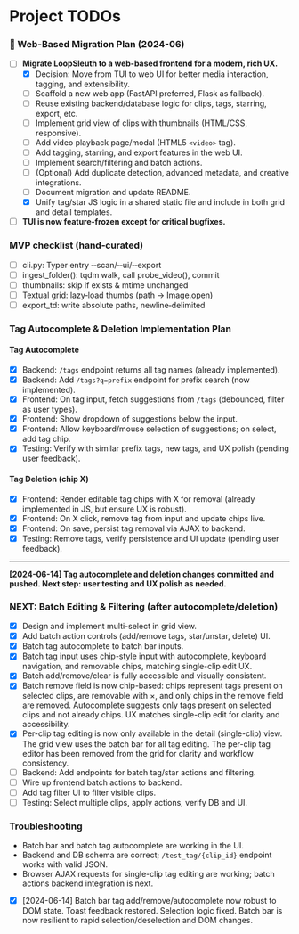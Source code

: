 # Project TODOs

<!-- CURSOR:KEEP_START -->
### 🚀 Web-Based Migration Plan (2024-06)

- [ ] **Migrate LoopSleuth to a web-based frontend for a modern, rich UX.**
    - [x] Decision: Move from TUI to web UI for better media interaction, tagging, and extensibility.
    - [ ] Scaffold a new web app (FastAPI preferred, Flask as fallback).
    - [ ] Reuse existing backend/database logic for clips, tags, starring, export, etc.
    - [ ] Implement grid view of clips with thumbnails (HTML/CSS, responsive).
    - [ ] Add video playback page/modal (HTML5 `<video>` tag).
    - [ ] Add tagging, starring, and export features in the web UI.
    - [ ] Implement search/filtering and batch actions.
    - [ ] (Optional) Add duplicate detection, advanced metadata, and creative integrations.
    - [ ] Document migration and update README.
    - [x] Unify tag/star JS logic in a shared static file and include in both grid and detail templates.
- [ ] **TUI is now feature-frozen except for critical bugfixes.**

### MVP checklist (hand‑curated)

- [ ] cli.py: Typer entry ‑‑scan/‑‑ui/‑‑export
- [ ] ingest_folder(): tqdm walk, call probe_video(), commit
- [ ] thumbnails: skip if exists & mtime unchanged
- [ ] Textual grid: lazy‑load thumbs (path → Image.open)
- [ ] export_td: write absolute paths, newline‑delimited
<!-- CURSOR:KEEP_END -->

### Tag Autocomplete & Deletion Implementation Plan

#### Tag Autocomplete
- [x] Backend: `/tags` endpoint returns all tag names (already implemented).
- [x] Backend: Add `/tags?q=prefix` endpoint for prefix search (now implemented).
- [x] Frontend: On tag input, fetch suggestions from `/tags` (debounced, filter as user types).
- [x] Frontend: Show dropdown of suggestions below the input.
- [x] Frontend: Allow keyboard/mouse selection of suggestions; on select, add tag chip.
- [x] Testing: Verify with similar prefix tags, new tags, and UX polish (pending user feedback).

#### Tag Deletion (chip X)
- [x] Frontend: Render editable tag chips with X for removal (already implemented in JS, but ensure UX is robust).
- [x] Frontend: On X click, remove tag from input and update chips live.
- [x] Frontend: On save, persist tag removal via AJAX to backend.
- [x] Testing: Remove tags, verify persistence and UI update (pending user feedback).

---

**[2024-06-14] Tag autocomplete and deletion changes committed and pushed. Next step: user testing and UX polish as needed.**

### NEXT: Batch Editing & Filtering (after autocomplete/deletion)
- [x] Design and implement multi-select in grid view.
- [x] Add batch action controls (add/remove tags, star/unstar, delete) UI.
- [x] Batch tag autocomplete to batch bar inputs.
- [x] Batch tag input uses chip-style input with autocomplete, keyboard navigation, and removable chips, matching single-clip edit UX.
- [x] Batch add/remove/clear is fully accessible and visually consistent.
- [x] Batch remove field is now chip-based: chips represent tags present on selected clips, are removable with ×, and only chips in the remove field are removed. Autocomplete suggests only tags present on selected clips and not already chips. UX matches single-clip edit for clarity and accessibility.
- [x] Per-clip tag editing is now only available in the detail (single-clip) view. The grid view uses the batch bar for all tag editing. The per-clip tag editor has been removed from the grid for clarity and workflow consistency.
- [ ] Backend: Add endpoints for batch tag/star actions and filtering.
- [ ] Wire up frontend batch actions to backend.
- [ ] Add tag filter UI to filter visible clips.
- [ ] Testing: Select multiple clips, apply actions, verify DB and UI.

### Troubleshooting
- Batch bar and batch tag autocomplete are working in the UI.
- Backend and DB schema are correct; `/test_tag/{clip_id}` endpoint works with valid JSON.
- Browser AJAX requests for single-clip tag editing are working; batch actions backend integration is next.
- [x] [2024-06-14] Batch bar tag add/remove/autocomplete now robust to DOM state. Toast feedback restored. Selection logic fixed. Batch bar is now resilient to rapid selection/deselection and DOM changes.

